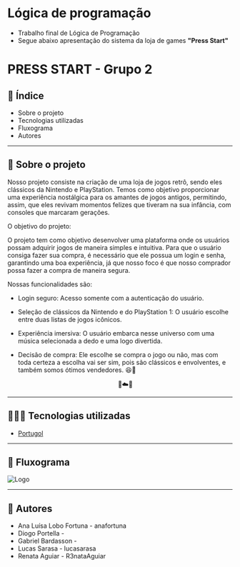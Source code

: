 # Lógica de programação

* Trabalho final de Lógica de Programação
* Segue abaixo apresentação do sistema da loja de games **"Press Start"**

# PRESS START - Grupo 2

## 📑 Índice

* Sobre o projeto
* Tecnologias utilizadas
* Fluxograma
* Autores

-------------------------------------------------------------------------

## 📁 Sobre o projeto
Nosso projeto consiste na criação de uma loja de jogos retrô, sendo eles clássicos da Nintendo e PlayStation.
Temos como objetivo proporcionar uma experiência nostálgica para os amantes de jogos antigos,
permitindo, assim, que eles revivam momentos felizes que tiveram na sua infância, com consoles que marcaram gerações.

O objetivo do projeto:

O projeto tem como objetivo desenvolver uma plataforma onde os usuários possam adquirir jogos de maneira simples e intuitiva.
Para que o usuário consiga fazer sua compra, é necessário que ele possua um login e senha, garantindo uma boa experiência,
já que nosso foco é que nosso comprador possa fazer a compra de maneira segura.

Nossas funcionalidades são:
* Login seguro: Acesso somente com a autenticação do usuário.
* Seleção de clássicos da Nintendo e do PlayStation 1: O usuário escolhe entre duas listas de jogos icônicos.
* Experiência imersiva: O usuário embarca nesse universo com uma música selecionada a dedo e uma logo divertida.
* Decisão de compra: Ele escolhe se compra o jogo ou não, mas com toda certeza a escolha vai ser sim, pois são clássicos e envolventes, e também somos ótimos vendedores. 😆🤩
  
   <div align="center"> 🍄☁️🍄 </div>                       


-------------------------------------------------------------------------

## 👩🏻‍💻 Tecnologias utilizadas

* [Portugol](https://portugol.dev/)

-------------------------------------------------------------------------

## 🔁 Fluxograma
![Logo](https://private-user-images.githubusercontent.com/155119396/358700599-9af4db49-b3fd-4b1d-b1b0-de406c622b58.png?jwt=eyJhbGciOiJIUzI1NiIsInR5cCI6IkpXVCJ9.eyJpc3MiOiJnaXRodWIuY29tIiwiYXVkIjoicmF3LmdpdGh1YnVzZXJjb250ZW50LmNvbSIsImtleSI6ImtleTUiLCJleHAiOjE3MjM4Mzg0MjUsIm5iZiI6MTcyMzgzODEyNSwicGF0aCI6Ii8xNTUxMTkzOTYvMzU4NzAwNTk5LTlhZjRkYjQ5LWIzZmQtNGIxZC1iMWIwLWRlNDA2YzYyMmI1OC5wbmc_WC1BbXotQWxnb3JpdGhtPUFXUzQtSE1BQy1TSEEyNTYmWC1BbXotQ3JlZGVudGlhbD1BS0lBVkNPRFlMU0E1M1BRSzRaQSUyRjIwMjQwODE2JTJGdXMtZWFzdC0xJTJGczMlMkZhd3M0X3JlcXVlc3QmWC1BbXotRGF0ZT0yMDI0MDgxNlQxOTU1MjVaJlgtQW16LUV4cGlyZXM9MzAwJlgtQW16LVNpZ25hdHVyZT01NjZhNDZkODliMzllM2QyM2EzMGE3MzUxNzk4OGNiZjU4YWQ5N2I0MWI4MWY0NzY4ZmZlNTc4NWY2NDA4MTM0JlgtQW16LVNpZ25lZEhlYWRlcnM9aG9zdCZhY3Rvcl9pZD0wJmtleV9pZD0wJnJlcG9faWQ9MCJ9.bvbGTH_tTePFm5mawC5wqK00SgyXbFeiICbSlr7Kziw)


-------------------------------------------------------------------------

## 🧝 Autores

* Ana Luísa Lobo Fortuna - anafortuna
* Diogo Portella -
* Gabriel Bardasson -
* Lucas Sarasa - lucasarasa
* Renata Aguiar - R3nataAguiar

